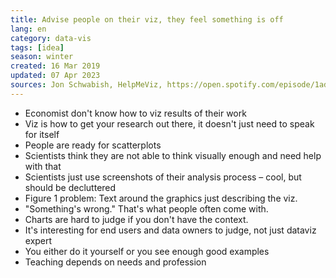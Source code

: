 ```yaml
---
title: Advise people on their viz, they feel something is off
lang: en
category: data-vis
tags: [idea]
season: winter
created: 16 Mar 2019
updated: 07 Apr 2023
sources: Jon Schwabish, HelpMeViz, https://open.spotify.com/episode/1adMYzMQUyqPb0NnkoJFVi?si=hdzETKEoQSeui9viihttEw
---
```


- Economist don't know how to viz results of their work
- Viz is how to get your research out there, it doesn't just need to speak for itself
- People are ready for scatterplots
- Scientists think they are not able to think visually enough and need help with that
- Scientists just use screenshots of their analysis process – cool, but should be decluttered
- Figure 1 problem: Text around the graphics just describing the viz.
- "Something's wrong." That's what people often come with.
- Charts are hard to judge if you don't have the context.
- It's interesting for end users and data owners to judge, not just dataviz expert
- You either do it yourself or you see enough good examples
- Teaching depends on needs and profession